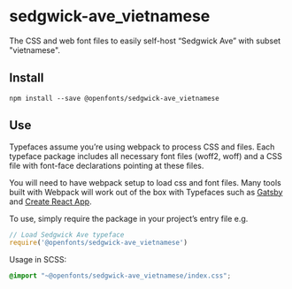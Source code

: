 
# sedgwick-ave_vietnamese

The CSS and web font files to easily self-host “Sedgwick Ave” with subset "vietnamese".

## Install

`npm install --save @openfonts/sedgwick-ave_vietnamese`

## Use

Typefaces assume you’re using webpack to process CSS and files. Each typeface
package includes all necessary font files (woff2, woff) and a CSS file with
font-face declarations pointing at these files.

You will need to have webpack setup to load css and font files. Many tools built
with Webpack will work out of the box with Typefaces such as [Gatsby](https://github.com/gatsbyjs/gatsby)
and [Create React App](https://github.com/facebookincubator/create-react-app).

To use, simply require the package in your project’s entry file e.g.

```javascript
// Load Sedgwick Ave typeface
require('@openfonts/sedgwick-ave_vietnamese')
```

Usage in SCSS:
```scss
@import "~@openfonts/sedgwick-ave_vietnamese/index.css";
```
